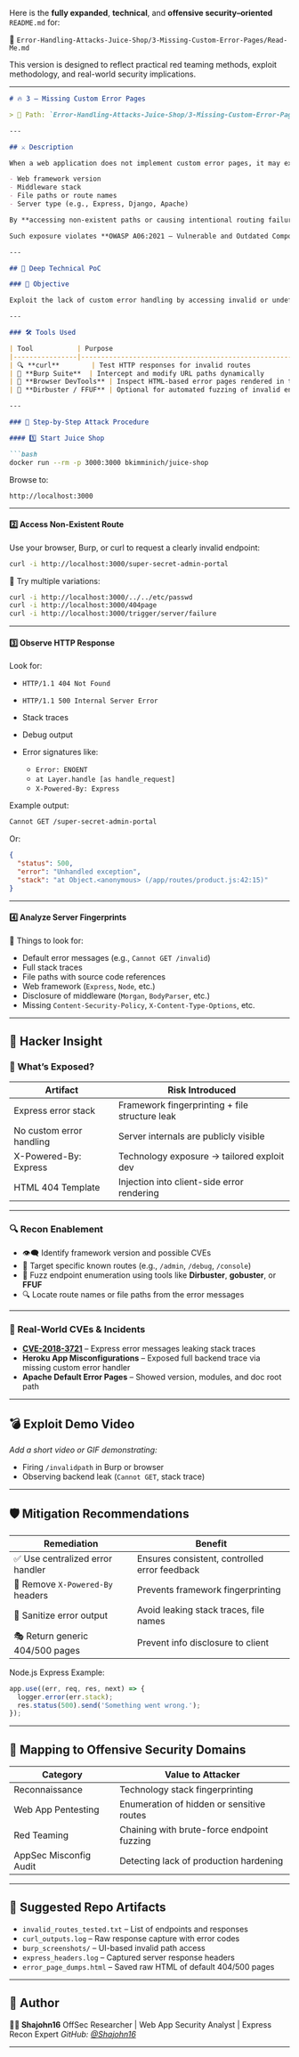 Here is the **fully expanded**, **technical**, and **offensive security–oriented** `README.md` for:

📁 `Error-Handling-Attacks-Juice-Shop/3-Missing-Custom-Error-Pages/Read-Me.md`

This version is designed to reflect practical red teaming methods, exploit methodology, and real-world security implications.

---

````markdown
# 🔥 3 – Missing Custom Error Pages

> 📂 Path: `Error-Handling-Attacks-Juice-Shop/3-Missing-Custom-Error-Pages/`

---

## ⚔️ Description

When a web application does not implement custom error pages, it may expose **default error responses** generated by the web framework or underlying server. These pages often leak sensitive metadata such as:

- Web framework version
- Middleware stack
- File paths or route names
- Server type (e.g., Express, Django, Apache)

By **accessing non-existent paths or causing intentional routing failures**, an attacker can provoke these error responses and extract valuable reconnaissance data.

Such exposure violates **OWASP A06:2021 – Vulnerable and Outdated Components** and **A09:2021 – Security Logging and Monitoring Failures**.

---

## 🧠 Deep Technical PoC

### 🎯 Objective

Exploit the lack of custom error handling by accessing invalid or undefined application routes and observing unhandled exceptions or raw 404/500 error pages.

---

### 🛠️ Tools Used

| Tool           | Purpose                                                  |
|----------------|----------------------------------------------------------|
| 🔍 **curl**        | Test HTTP responses for invalid routes                    |
| 🧰 **Burp Suite**  | Intercept and modify URL paths dynamically                |
| 🔧 **Browser DevTools** | Inspect HTML-based error pages rendered in the browser |
| 🧪 **Dirbuster / FFUF** | Optional for automated fuzzing of invalid endpoints     |

---

### 🧪 Step-by-Step Attack Procedure

#### 1️⃣ Start Juice Shop

```bash
docker run --rm -p 3000:3000 bkimminich/juice-shop
````

Browse to:

```
http://localhost:3000
```

---

#### 2️⃣ Access Non-Existent Route

Use your browser, Burp, or curl to request a clearly invalid endpoint:

```bash
curl -i http://localhost:3000/super-secret-admin-portal
```

📍 Try multiple variations:

```bash
curl -i http://localhost:3000/../../etc/passwd
curl -i http://localhost:3000/404page
curl -i http://localhost:3000/trigger/server/failure
```

---

#### 3️⃣ Observe HTTP Response

Look for:

* `HTTP/1.1 404 Not Found`
* `HTTP/1.1 500 Internal Server Error`
* Stack traces
* Debug output
* Error signatures like:

  * `Error: ENOENT`
  * `at Layer.handle [as handle_request]`
  * `X-Powered-By: Express`

Example output:

```html
Cannot GET /super-secret-admin-portal
```

Or:

```json
{
  "status": 500,
  "error": "Unhandled exception",
  "stack": "at Object.<anonymous> (/app/routes/product.js:42:15)"
}
```

---

#### 4️⃣ Analyze Server Fingerprints

📌 Things to look for:

* Default error messages (e.g., `Cannot GET /invalid`)
* Full stack traces
* File paths with source code references
* Web framework (`Express`, `Node`, etc.)
* Disclosure of middleware (`Morgan`, `BodyParser`, etc.)
* Missing `Content-Security-Policy`, `X-Content-Type-Options`, etc.

---

## 🚩 Hacker Insight

### 🧩 What’s Exposed?

| Artifact                 | Risk Introduced                                |
| ------------------------ | ---------------------------------------------- |
| Express error stack      | Framework fingerprinting + file structure leak |
| No custom error handling | Server internals are publicly visible          |
| X-Powered-By: Express    | Technology exposure → tailored exploit dev     |
| HTML 404 Template        | Injection into client-side error rendering     |

---

### 🔍 Recon Enablement

* 👁️‍🗨️ Identify framework version and possible CVEs
* 🎯 Target specific known routes (e.g., `/admin`, `/debug`, `/console`)
* 🧪 Fuzz endpoint enumeration using tools like **Dirbuster**, **gobuster**, or **FFUF**
* 🔍 Locate route names or file paths from the error messages

---

### 🧨 Real-World CVEs & Incidents

* **[CVE-2018-3721](https://nvd.nist.gov/vuln/detail/CVE-2018-3721)** – Express error messages leaking stack traces
* **Heroku App Misconfigurations** – Exposed full backend trace via missing custom error handler
* **Apache Default Error Pages** – Showed version, modules, and doc root path

---

## 💣 Exploit Demo Video

*Add a short video or GIF demonstrating:*

* Firing `/invalidpath` in Burp or browser
* Observing backend leak (`Cannot GET`, stack trace)

---

## 🛡️ Mitigation Recommendations

| Remediation                      | Benefit                                       |
| -------------------------------- | --------------------------------------------- |
| ✅ Use centralized error handler  | Ensures consistent, controlled error feedback |
| 🚫 Remove `X-Powered-By` headers | Prevents framework fingerprinting             |
| 🔐 Sanitize error output         | Avoid leaking stack traces, file names        |
| 🎭 Return generic 404/500 pages  | Prevent info disclosure to client             |

Node.js Express Example:

```js
app.use((err, req, res, next) => {
  logger.error(err.stack);
  res.status(500).send('Something went wrong.');
});
```

---

## 🧭 Mapping to Offensive Security Domains

| Category               | Value to Attacker                          |
| ---------------------- | ------------------------------------------ |
| Reconnaissance         | Technology stack fingerprinting            |
| Web App Pentesting     | Enumeration of hidden or sensitive routes  |
| Red Teaming            | Chaining with brute-force endpoint fuzzing |
| AppSec Misconfig Audit | Detecting lack of production hardening     |

---

## 📂 Suggested Repo Artifacts

* `invalid_routes_tested.txt` – List of endpoints and responses
* `curl_outputs.log` – Raw response capture with error codes
* `burp_screenshots/` – UI-based invalid path access
* `express_headers.log` – Captured server response headers
* `error_page_dumps.html` – Saved raw HTML of default 404/500 pages

---

## 🧠 Author

**👨‍💻 Shajohn16**
OffSec Researcher | Web App Security Analyst | Express Recon Expert
*GitHub: [@Shajohn16](https://github.com/Shajohn16)*

---

```

```
